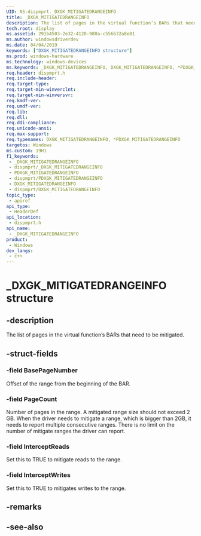 ```yaml
---
UID: NS:dispmprt._DXGK_MITIGATEDRANGEINFO
title: _DXGK_MITIGATEDRANGEINFO
description: The list of pages in the virtual function’s BARs that need to be mitigated.
tech.root: display
ms.assetid: 291b4503-2e32-4128-980a-c556632a8e81
ms.author: windowsdriverdev
ms.date: 04/04/2019
keywords: ["DXGK_MITIGATEDRANGEINFO structure"]
ms.prod: windows-hardware
ms.technology: windows-devices
ms.keywords: _DXGK_MITIGATEDRANGEINFO, DXGK_MITIGATEDRANGEINFO, *PDXGK_MITIGATEDRANGEINFO,
req.header: dispmprt.h
req.include-header: 
req.target-type: 
req.target-min-winverclnt: 
req.target-min-winversvr: 
req.kmdf-ver: 
req.umdf-ver: 
req.lib: 
req.dll: 
req.ddi-compliance: 
req.unicode-ansi: 
req.max-support: 
req.typenames: DXGK_MITIGATEDRANGEINFO, *PDXGK_MITIGATEDRANGEINFO
targetos: Windows
ms.custom: 19H1
f1_keywords:
 - _DXGK_MITIGATEDRANGEINFO
 - dispmprt/_DXGK_MITIGATEDRANGEINFO
 - PDXGK_MITIGATEDRANGEINFO
 - dispmprt/PDXGK_MITIGATEDRANGEINFO
 - DXGK_MITIGATEDRANGEINFO
 - dispmprt/DXGK_MITIGATEDRANGEINFO
topic_type:
 - apiref
api_type:
 - HeaderDef
api_location:
 - dispmprt.h
api_name:
 - _DXGK_MITIGATEDRANGEINFO
product:
 - Windows
dev_langs:
 - c++
---
```


# _DXGK_MITIGATEDRANGEINFO structure


## -description

The list of pages in the virtual function’s BARs that need to be mitigated.

## -struct-fields

### -field BasePageNumber

Offset of the range from the beginning of the BAR.

### -field PageCount

Number of pages in the range. A mitigated range size should not exceed 2 GB. When the driver needs to mitigate a range, which is bigger than 2GB, it needs to report multiple consecutive ranges. There is no limit on the number of mitigate ranges the driver can report.

### -field InterceptReads

Set this to TRUE to mitigate reads to the range.

### -field InterceptWrites

 
Set this to TRUE to mitigates writes to the range.

## -remarks

## -see-also

